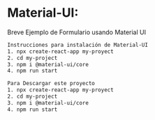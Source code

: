 # Material-UI:

Breve Ejemplo de Formulario usando Material UI



```sh
Instrucciones para instalación de Material-UI
1. npx create-react-app my-proyect
2. cd my-project
3. npm i @material-ui/core
4. npm run start
```
```sh
Para Descargar este proyecto
1. npx create-react-app my-proyect
2. cd my-project
3. npm i @material-ui/core
4. npm run start
```
